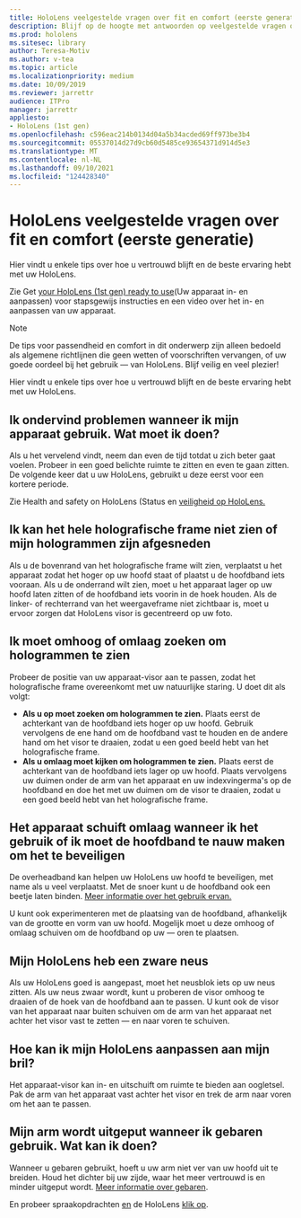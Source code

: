 ```yaml
---
title: HoloLens veelgestelde vragen over fit en comfort (eerste generatie)
description: Blijf op de hoogte met antwoorden op veelgestelde vragen over hoe u uw HoloLens (eerste generatie) past mixed reality apparaat.
ms.prod: hololens
ms.sitesec: library
author: Teresa-Motiv
ms.author: v-tea
ms.topic: article
ms.localizationpriority: medium
ms.date: 10/09/2019
ms.reviewer: jarrettr
audience: ITPro
manager: jarrettr
appliesto:
- HoloLens (1st gen)
ms.openlocfilehash: c596eac214b0134d04a5b34acded69ff973be3b4
ms.sourcegitcommit: 05537014d27d9cb60d5485ce93654371d914d5e3
ms.translationtype: MT
ms.contentlocale: nl-NL
ms.lasthandoff: 09/10/2021
ms.locfileid: "124428340"
---
```

# <a name="hololens-1st-gen-fit-and-comfort-frequently-asked-questions"></a>HoloLens veelgestelde vragen over fit en comfort (eerste generatie)

Hier vindt u enkele tips over hoe u vertrouwd blijft en de beste ervaring hebt met uw HoloLens.

Zie Get [your HoloLens (1st gen) ready to use](hololens1-setup.md)(Uw apparaat in- en aanpassen) voor stapsgewijs instructies en een video over het in- en aanpassen van uw apparaat.

> [!NOTE]
> De tips voor passendheid en comfort in dit onderwerp zijn alleen bedoeld als algemene richtlijnen die geen wetten of voorschriften vervangen, of uw goede oordeel bij het gebruik &mdash; van HoloLens. Blijf veilig en veel plezier!

Hier vindt u enkele tips over hoe u vertrouwd blijft en de beste ervaring hebt met uw HoloLens.

## <a name="im-experiencing-discomfort-when-i-use-my-device-what-should-i-do"></a>Ik ondervind problemen wanneer ik mijn apparaat gebruik. Wat moet ik doen?

Als u het vervelend vindt, neem dan even de tijd totdat u zich beter gaat voelen. Probeer in een goed belichte ruimte te zitten en even te gaan zitten. De volgende keer dat u uw HoloLens, gebruikt u deze eerst voor een kortere periode.

Zie Health and safety on HoloLens (Status en [veiligheid op HoloLens.](https://go.microsoft.com/fwlink/p/?LinkId=746661)

## <a name="i-cant-see-the-whole-holographic-frame-or-my-holograms-are-cut-off"></a>Ik kan het hele holografische frame niet zien of mijn hologrammen zijn afgesneden

Als u de bovenrand van het holografische frame wilt zien, verplaatst u het apparaat zodat het hoger op uw hoofd staat of plaatst u de hoofdband iets vooraan. Als u de onderrand wilt zien, moet u het apparaat lager op uw hoofd laten zitten of de hoofdband iets voorin in de hoek houden. Als de linker- of rechterrand van het weergaveframe niet zichtbaar is, moet u ervoor zorgen dat HoloLens visor is gecentreerd op uw foto.

## <a name="i-need-to-look-up-or-down-to-see-holograms"></a>Ik moet omhoog of omlaag zoeken om hologrammen te zien

Probeer de positie van uw apparaat-visor aan te passen, zodat het holografische frame overeenkomt met uw natuurlijke staring. U doet dit als volgt:

- **Als u op moet zoeken om hologrammen te zien.** Plaats eerst de achterkant van de hoofdband iets hoger op uw hoofd. Gebruik vervolgens de ene hand om de hoofdband vast te houden en de andere hand om het visor te draaien, zodat u een goed beeld hebt van het holografische frame.
- **Als u omlaag moet kijken om hologrammen te zien.** Plaats eerst de achterkant van de hoofdband iets lager op uw hoofd. Plaats vervolgens uw duimen onder de arm van het apparaat en uw indexvingerma's op de hoofdband en doe het met uw duimen om de visor te draaien, zodat u een goed beeld hebt van het holografische frame.

## <a name="the-device-slides-down-when-im-using-it-or-i-need-to-make-the-headband-too-tight-to-keep-it-secure"></a>Het apparaat schuift omlaag wanneer ik het gebruik of ik moet de hoofdband te nauw maken om het te beveiligen

De overheadband kan helpen uw HoloLens uw hoofd te beveiligen, met name als u veel verplaatst. Met de snoer kunt u de hoofdband ook een beetje laten binden. [Meer informatie over het gebruik ervan.](hololens1-setup.md#adjust-fit)

U kunt ook experimenteren met de plaatsing van de hoofdband, afhankelijk van de grootte en vorm van uw hoofd. Mogelijk moet u deze omhoog of omlaag schuiven om de hoofdband op uw &mdash; oren te plaatsen.

## <a name="my-hololens-feels-heavy-on-my-nose"></a>Mijn HoloLens heb een zware neus

Als uw HoloLens goed is aangepast, moet het neusblok iets op uw neus zitten. Als uw neus zwaar wordt, kunt u proberen de visor omhoog te draaien of de hoek van de hoofdband aan te passen. U kunt ook de visor van het apparaat naar buiten schuiven om de arm van het apparaat net achter het visor vast te zetten &mdash; en naar voren te schuiven.

## <a name="how-can-i-adjust-hololens-to-fit-with-my-glasses"></a>Hoe kan ik mijn HoloLens aanpassen aan mijn bril?

Het apparaat-visor kan in- en uitschuift om ruimte te bieden aan oogletsel. Pak de arm van het apparaat vast achter het visor en trek de arm naar voren om het aan te passen.

## <a name="my-arm-gets-tired-when-i-use-gestures-what-can-i-do"></a>Mijn arm wordt uitgeput wanneer ik gebaren gebruik. Wat kan ik doen?

Wanneer u gebaren gebruikt, hoeft u uw arm niet ver van uw hoofd uit te breiden. Houd het dichter bij uw zijde, waar het meer vertrouwd is en minder uitgeput wordt. [Meer informatie over gebaren](hololens1-basic-usage.md#use-hololens-with-your-hands).

En probeer spraakopdrachten [en](hololens-cortana.md) de HoloLens [klik op](hololens1-clicker.md).
